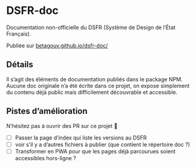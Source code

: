 # DSFR-doc

Documentation non-officielle du DSFR (Système de Design de l’État Français).

Publiée sur [betagouv.github.io/dsfr-doc/](https://betagouv.github.io/dsfr-doc/)

## Détails

Il s’agit des éléments de documentation publiés dans le package NPM.
Aucune doc originale n’a été écrite dans ce projet, on expose simplement du contenu déjà public mais difficilement découvrable et accessible.

## Pistes d’amélioration

N’hésitez pas à ouvrir des PR sur ce projet 🙇

- [ ] Passer la page d’index qui liste les versions au DSFR
- [ ] voir s’il y a d’autres fichiers à publier (que contient le répertoire doc ?)
- [ ] Transformer en PWA pour que les pages déjà parcourues soient accessibles hors-ligne ?
